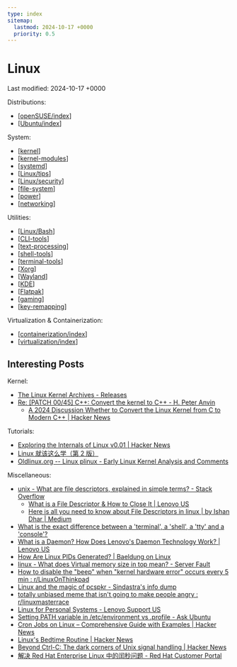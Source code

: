 ```yaml
---
type: index
sitemap:
  lastmod: 2024-10-17 +0000
  priority: 0.5
---
```


# Linux

Last modified: 2024-10-17 +0000

Distributions:

- [[openSUSE/index]]
- [[Ubuntu/index]]

System:

- [[kernel]]
- [[kernel-modules]]
- [[systemd]]
- [[Linux/tips]]
- [[Linux/security]]
- [[file-system]]
- [[power]]
- [[networking]]

Utilities:

- [[Linux/Bash]]
- [[CLI-tools]]
- [[text-processing]]
- [[shell-tools]]
- [[terminal-tools]]
- [[Xorg]]
- [[Wayland]]
- [[KDE]]
- [[Flatpak]]
- [[gaming]]
- [[key-remapping]]

Virtualization & Containerization:

- [[containerization/index]]
- [[virtualization/index]]

## Interesting Posts

Kernel:

- [The Linux Kernel Archives - Releases](https://www.kernel.org/category/releases.html)
- [Re: [PATCH 00/45] C++: Convert the kernel to C++ - H. Peter Anvin](https://lore.kernel.org/lkml/3465e0c6-f5b2-4c42-95eb-29361481f805@zytor.com/)
  - [A 2024 Discussion Whether to Convert the Linux Kernel from C to Modern C++ \| Hacker News](https://news.ycombinator.com/item?id=38939151)

Tutorials:

- [Exploring the Internals of Linux v0.01 \| Hacker News](https://news.ycombinator.com/item?id=37101588)
- [Linux 就该这么学（第 2 版）](./attachments/LinuxProbe.pdf)
- [Oldlinux.org -- Linux plinux - Early Linux Kernel Analysis and Comments](https://oldlinux.org/)

Miscellaneous:

- [unix - What are file descriptors, explained in simple terms? - Stack Overflow](https://stackoverflow.com/questions/5256599/what-are-file-descriptors-explained-in-simple-terms)
  - [What is a File Descriptor & How to Close It \| Lenovo US](https://www.lenovo.com/us/en/glossary/file-descriptor/)
  - [Here is all you need to know about File Descriptors in linux \| by Ishan Dhar \| Medium](https://medium.com/@dhar.ishan04/here-is-all-you-need-to-know-about-file-descriptors-in-linux-d93f05166026)
- [What is the exact difference between a 'terminal', a 'shell', a 'tty' and a 'console'?](https://unix.stackexchange.com/questions/4126/what-is-the-exact-difference-between-a-terminal-a-shell-a-tty-and-a-con)
- [What is a Daemon? How Does Lenovo's Daemon Technology Work? \| Lenovo US](https://www.lenovo.com/us/en/glossary/what-is-a-daemon/)
- [How Are Linux PIDs Generated? \| Baeldung on Linux](https://www.baeldung.com/linux/process-id)
- [linux - What does Virtual memory size in top mean? - Server Fault](https://serverfault.com/questions/138427/what-does-virtual-memory-size-in-top-mean)
- [How to disable the "beep" when "kernel hardware error" occurs every 5 min : r/LinuxOnThinkpad](https://www.reddit.com/r/LinuxOnThinkpad/comments/w3kqpj/how_to_disable_the_beep_when_kernel_hardware/)
- [Linux and the magic of pcspkr - Sindastra's info dump](https://www.sindastra.de/p/1712/linux-and-the-magic-of-pcspkr)
- [totally unbiased meme that isn't going to make people angry : r/linuxmasterrace](https://www.reddit.com/r/linuxmasterrace/comments/tj03r4/totally_unbiased_meme_that_isnt_going_to_make/)
- [Linux for Personal Systems - Lenovo Support US](https://support.lenovo.com/us/en/solutions/pd031426-linux-for-personal-systems)
- [Setting PATH variable in /etc/environment vs .profile - Ask Ubuntu](https://askubuntu.com/questions/866161/setting-path-variable-in-etc-environment-vs-profile)
- [Cron Jobs on Linux – Comprehensive Guide with Examples \| Hacker News](https://news.ycombinator.com/item?id=41460944)
- [Linux's Bedtime Routine \| Hacker News](https://news.ycombinator.com/item?id=41483789)
- [Beyond Ctrl-C: The dark corners of Unix signal handling \| Hacker News](https://news.ycombinator.com/item?id=41449625)
- [解决 Red Hat Enterprise Linux 中的闰秒问题 - Red Hat Customer Portal](https://access.redhat.com/zh_CN/articles/1422013)

[//begin]: # "Autogenerated link references for markdown compatibility"
[openSUSE/index]: openSUSE/index.md "openSUSE"
[Ubuntu/index]: Ubuntu/index.md "Ubuntu"
[kernel]: kernel.md "Linux Kernel"
[kernel-modules]: kernel-modules.md "Kernel Modules"
[systemd]: systemd.md "systemd"
[Linux/tips]: tips.md "General Linux Usage Tips"
[Linux/security]: security.md "Security"
[file-system]: file-system.md "Storage & File System"
[power]: power.md "Power Management"
[networking]: networking.md "Networking"
[Linux/Bash]: Bash.md "Bash Usage"
[CLI-tools]: CLI-tools.md "Command-line Tools"
[text-processing]: text-processing.md "Text Processing on Linux"
[shell-tools]: shell-tools.md "Shell Related Tools"
[terminal-tools]: terminal-tools.md "Terminal Related Tools"
[Xorg]: Xorg.md "X.Org"
[Wayland]: Wayland.md "Wayland"
[KDE]: KDE.md "KDE Plasma Tweak"
[Flatpak]: Flatpak.md "Flatpak"
[gaming]: gaming.md "Gaming on Linux"
[key-remapping]: key-remapping.md "Key Remapping"
[containerization/index]: ../containerization/index.md "Containerization"
[virtualization/index]: ../virtualization/index.md "Virtualization"
[//end]: # "Autogenerated link references"
